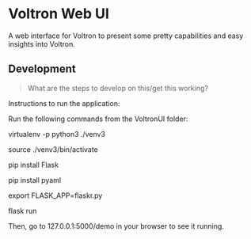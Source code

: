 # Voltron Web UI
A web interface for Voltron to present some pretty capabilities and easy insights into Voltron.

## Development
> What are the steps to develop on this/get this working?

Instructions to run the application:

Run the following commands from the VoltronUI folder:

virtualenv -p python3 ./venv3

source ./venv3/bin/activate

pip install Flask

pip install pyaml

export FLASK_APP=flaskr.py

flask run


Then, go to 127.0.0.1:5000/demo in your browser to see it running.

